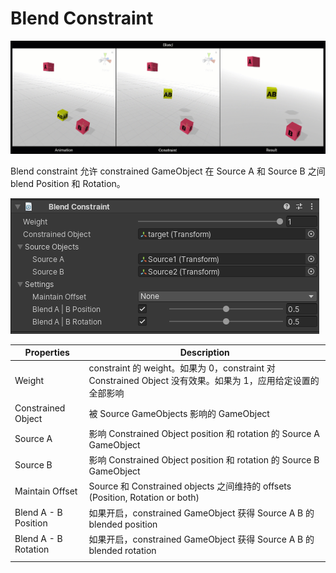 # Blend Constraint

![blend_constraint](Image/blend_constraint.gif)

Blend constraint 允许 constrained GameObject 在 Source A 和 Source B 之间 blend Position 和 Rotation。

![blend_constraint_component](Image/blend_constraint_component.png)

| Properties | Description |
| --- | --- |
| Weight | constraint 的 weight。如果为 0，constraint 对 Constrained Object 没有效果。如果为 1，应用给定设置的全部影响 |
| Constrained Object | 被 Source GameObjects 影响的 GameObject |
| Source A | 影响 Constrained Object position 和 rotation 的 Source A GameObject |
| Source B | 影响 Constrained Object position 和 rotation 的 Source B GameObject |
| Maintain Offset | Source 和 Constrained objects 之间维持的 offsets (Position, Rotation or both) |
| Blend A - B Position | 如果开启，constrained GameObject 获得 Source A B 的 blended position |
| Blend A - B Rotation | 如果开启，constrained GameObject 获得 Source A B 的 blended rotation |
|  |  |